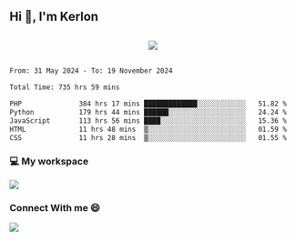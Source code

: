 ## Hi 👋, I'm Kerlon

<p align="center" style="margin: 30px;">
 
 <img src="https://skillicons.dev/icons?i=html,css,bootstrap,js,nodejs,jquery,python,flask,php,mysql,lua,sqlite,firebase">


</p>
<!--START_SECTION:waka-->

```txt
From: 31 May 2024 - To: 19 November 2024

Total Time: 735 hrs 59 mins

PHP              384 hrs 17 mins █████████████░░░░░░░░░░░░   51.82 %
Python           179 hrs 44 mins ██████░░░░░░░░░░░░░░░░░░░   24.24 %
JavaScript       113 hrs 56 mins ████░░░░░░░░░░░░░░░░░░░░░   15.36 %
HTML             11 hrs 48 mins  ▒░░░░░░░░░░░░░░░░░░░░░░░░   01.59 %
CSS              11 hrs 28 mins  ▒░░░░░░░░░░░░░░░░░░░░░░░░   01.55 %
```

<!--END_SECTION:waka-->


<p align="center">
 <h3>💻 My workspace</h3>
    <img src="https://skillicons.dev/icons?i=mint" />
</p>

<p align="center">
 <h3>Connect With me 😄</h3> 
    <a href="https://www.linkedin.com/in/kerlon-fernandes"><img src="https://skillicons.dev/icons?i=linkedin" />
  </a>
</p>



